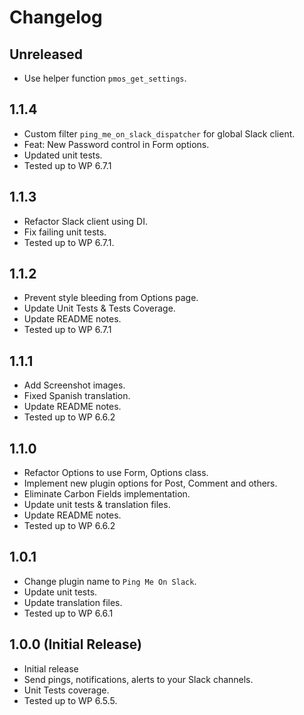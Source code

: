# Changelog

## Unreleased
* Use helper function `pmos_get_settings`.

## 1.1.4
* Custom filter `ping_me_on_slack_dispatcher` for global Slack client.
* Feat: New Password control in Form options.
* Updated unit tests.
* Tested up to WP 6.7.1

## 1.1.3
* Refactor Slack client using DI.
* Fix failing unit tests.
* Tested up to WP 6.7.1.

## 1.1.2
* Prevent style bleeding from Options page.
* Update Unit Tests & Tests Coverage.
* Update README notes.
* Tested up to WP 6.7.1

## 1.1.1
* Add Screenshot images.
* Fixed Spanish translation.
* Update README notes.
* Tested up to WP 6.6.2

## 1.1.0
* Refactor Options to use Form, Options class.
* Implement new plugin options for Post, Comment and others.
* Eliminate Carbon Fields implementation.
* Update unit tests & translation files.
* Update README notes.
* Tested up to WP 6.6.2

## 1.0.1
* Change plugin name to `Ping Me On Slack`.
* Update unit tests.
* Update translation files.
* Tested up to WP 6.6.1

## 1.0.0 (Initial Release)
* Initial release
* Send pings, notifications, alerts to your Slack channels.
* Unit Tests coverage.
* Tested up to WP 6.5.5.
